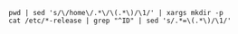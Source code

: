 	pwd | sed 's/\/home\/.*\/\(.*\)/\1/' | xargs mkdir -p
	cat /etc/*-release | grep "^ID" | sed 's/.*=\(.*\)/\1/'
